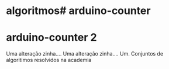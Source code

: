 # algoritmos# arduino-counter

# arduino-counter 2

Uma alteração zinha....
Uma alteração zinha....
Um.
Conjuntos de algoritimos resolvidos na academia
